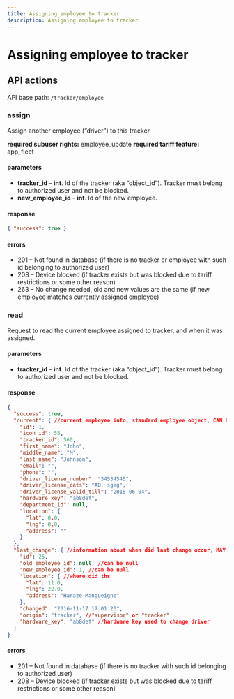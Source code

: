 ```yaml
---
title: Assigning employee to tracker
description: Assigning employee to tracker
---
```


# Assigning employee to tracker

## API actions

API base path: `/tracker/employee`

### assign
Assign another employee (“driver”) to this tracker

**required subuser rights:** employee_update
**required tariff feature:** app_fleet

#### parameters
* **tracker_id** - **int**. Id of the tracker (aka “object_id”). Tracker must belong to authorized user and not be blocked.
* **new_employee_id** - **int**. Id of the new employee.

#### response

```json
{ "success": true }
```

#### errors
*   201 – Not found in database (if there is no tracker or employee with such id belonging to authorized user)
*   208 – Device blocked (if tracker exists but was blocked due to tariff restrictions or some other reason)
*   263 – No change needed, old and new values are the same (if new employee matches currently assigned employee)

### read
Request to read the current employee assigned to tracker, and when it was assigned.

#### parameters
* **tracker_id** - **int**. Id of the tracker (aka “object_id”). Tracker must belong to authorized user and not be blocked.

#### response
```json
{
  "success": true,
  "current": { //current employee info, standard employee object, CAN BE NULL
    "id": 1,
    "icon_id": 55,
    "tracker_id": 560,
    "first_name": "John",
    "middle_name": "M",
    "last_name": "Johnson",
    "email": "",
    "phone": "",
    "driver_license_number": "34534545",
    "driver_license_cats": "AB, sgeg",
    "driver_license_valid_till": "2015-06-04",
    "hardware_key": "ab8def",
    "department_id": null,
    "location": {
      "lat": 0.0,
      "lng": 0.0,
      "address": ""
    }
  },
  "last_change": { //information about when did last change occur, MAY BE NULL
    "id": 25,
    "old_employee_id": null, //can be null
    "new_employee_id": 1, //can be null
    "location": { //where did ths
      "lat": 11.0,
      "lng": 22.0,
      "address": "Haraze-Mangueigne"
    },
    "changed": "2016-11-17 17:01:20",
    "origin": "tracker", //"supervisor" or "tracker"
    "hardware_key": "ab8def" //hardware key used to change driver
  }
}
```

#### errors
*   201 – Not found in database (if there is no tracker with such id belonging to authorized user)
*   208 – Device blocked (if tracker exists but was blocked due to tariff restrictions or some other reason)

